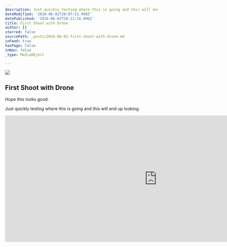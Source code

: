 ```yaml
---
description: Just quickly testing where this is going and this will end up looking.
dateModified: '2016-06-02T20:07:51.990Z'
datePublished: '2016-06-02T20:11:16.096Z'
title: First Shoot with Drone
author: []
starred: false
sourcePath: _posts/2016-06-02-first-shoot-with-drone.md
inFeed: true
hasPage: false
inNav: false
_type: MediaObject

---
```

<article style=""><img src="https://s3-us-west-2.amazonaws.com/the-grid-img/p/3892e3169a5793bec7fa42feb0a867f57c31ba8a.jpg" /><h1>First Shoot with Drone</h1><p>Hope this looks good. </p></article>

Just quickly testing where this is going and this will end up looking.

<iframe src="https://cdn.embedly.com/widgets/media.html?src=https%3A%2F%2Fplayer.vimeo.com%2Fvideo%2F125000463&amp;url=https%3A%2F%2Fvimeo.com%2F125000463&amp;image=http%3A%2F%2Fi.vimeocdn.com%2Fvideo%2F514944132_1280.jpg&amp;key=b7d04c9b404c499eba89ee7072e1c4f7&amp;type=text%2Fhtml&amp;schema=vimeo" width="1000" height="417" scrolling="no" frameborder="0" allowfullscreen="" style=""></iframe>